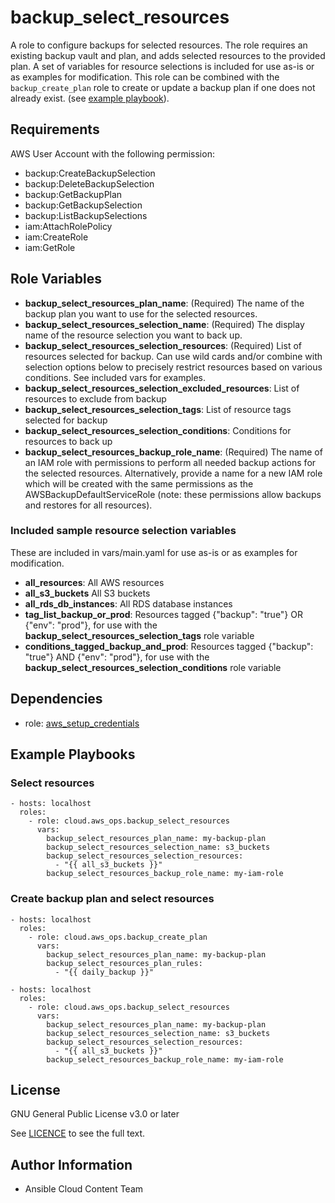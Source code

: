 backup_select_resources
==================

A role to configure backups for selected resources. The role requires an existing backup vault and plan, and adds selected resources to the provided plan. A set of variables for resource selections is included for use as-is or as examples for modification. This role can be combined with the `backup_create_plan` role to create or update a backup plan if one does not already exist. (see [example playbook](#create-backup-plan-and-select-resources)).

Requirements
------------

AWS User Account with the following permission:

* backup:CreateBackupSelection
* backup:DeleteBackupSelection
* backup:GetBackupPlan
* backup:GetBackupSelection
* backup:ListBackupSelections
* iam:AttachRolePolicy
* iam:CreateRole
* iam:GetRole

Role Variables
--------------

* **backup_select_resources_plan_name**: (Required) The name of the backup plan you want to use for the selected resources.
* **backup_select_resources_selection_name**: (Required) The display name of the resource selection you want to back up.
* **backup_select_resources_selection_resources**: (Required) List of resources selected for backup. Can use wild cards and/or combine with selection options below to precisely restrict resources based on various conditions. See included vars for examples.
* **backup_select_resources_selection_excluded_resources**: List of resources to exclude from backup
* **backup_select_resources_selection_tags**: List of resource tags selected for backup
* **backup_select_resources_selection_conditions**: Conditions for resources to back up
* **backup_select_resources_backup_role_name**: (Required) The name of an IAM role with permissions to perform all needed backup actions for the selected resources. Alternatively, provide a name for a new IAM role which will be created with the same permissions as the AWSBackupDefaultServiceRole (note: these permissions allow backups and restores for all resources).

### Included sample resource selection variables
These are included in vars/main.yaml for use as-is or as examples for modification.

* **all_resources**: All AWS resources
* **all_s3_buckets** All S3 buckets
* **all_rds_db_instances**: All RDS database instances
* **tag_list_backup_or_prod**: Resources tagged {"backup": "true"} OR {"env": "prod"}, for use with the **backup_select_resources_selection_tags** role variable
* **conditions_tagged_backup_and_prod**: Resources tagged {"backup": "true"} AND {"env": "prod"}, for use with the **backup_select_resources_selection_conditions** role variable

Dependencies
------------

* role: [aws_setup_credentials](../aws_setup_credentials/README.md)

Example Playbooks
----------------

### Select resources
    - hosts: localhost
      roles:
        - role: cloud.aws_ops.backup_select_resources
          vars:
            backup_select_resources_plan_name: my-backup-plan
            backup_select_resources_selection_name: s3_buckets
            backup_select_resources_selection_resources:
              - "{{ all_s3_buckets }}"
            backup_select_resources_backup_role_name: my-iam-role

### Create backup plan and select resources

    - hosts: localhost
      roles:
        - role: cloud.aws_ops.backup_create_plan
          vars:
            backup_select_resources_plan_name: my-backup-plan
            backup_select_resources_plan_rules:
              - "{{ daily_backup }}"

    - hosts: localhost
      roles:
        - role: cloud.aws_ops.backup_select_resources
          vars:
            backup_select_resources_plan_name: my-backup-plan
            backup_select_resources_selection_name: s3_buckets
            backup_select_resources_selection_resources:
              - "{{ all_s3_buckets }}"
            backup_select_resources_backup_role_name: my-iam-role

License
-------

GNU General Public License v3.0 or later

See [LICENCE](https://github.com/ansible-collections/cloud.aws_ops/blob/main/LICENSE) to see the full text.

Author Information
------------------

* Ansible Cloud Content Team
